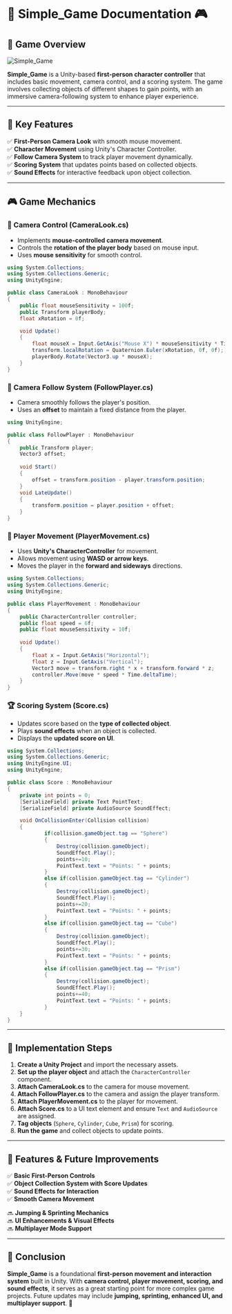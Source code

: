 # 📝 Simple_Game Documentation 🎮

## 📌 Game Overview  
![Simple_Game](https://github.com/Asbaq/Simple_Game/assets/62818241/306d7d2c-5190-479e-91c1-609b4df37c6d)

**Simple_Game** is a Unity-based **first-person character controller** that includes basic movement, camera control, and a scoring system. The game involves collecting objects of different shapes to gain points, with an immersive camera-following system to enhance player experience.

---

## 💪 Key Features

✅ **First-Person Camera Look** with smooth mouse movement.  
✅ **Character Movement** using Unity's Character Controller.  
✅ **Follow Camera System** to track player movement dynamically.  
✅ **Scoring System** that updates points based on collected objects.  
✅ **Sound Effects** for interactive feedback upon object collection.  

---

## 🎮 Game Mechanics

### 👀 Camera Control (CameraLook.cs)
- Implements **mouse-controlled camera movement**.
- Controls the **rotation of the player body** based on mouse input.
- Uses **mouse sensitivity** for smooth control.

```csharp
using System.Collections;
using System.Collections.Generic;
using UnityEngine;

public class CameraLook : MonoBehaviour
{
    public float mouseSensitivity = 100f;
    public Transform playerBody;
    float xRotation = 0f;

    void Update()
    {
        float mouseX = Input.GetAxis("Mouse X") * mouseSensitivity * Time.deltaTime;
        transform.localRotation = Quaternion.Euler(xRotation, 0f, 0f);
        playerBody.Rotate(Vector3.up * mouseX);
    }
}
```

### 📱 Camera Follow System (FollowPlayer.cs)
- Camera smoothly follows the player's position.
- Uses an **offset** to maintain a fixed distance from the player.

```csharp
using UnityEngine;

public class FollowPlayer : MonoBehaviour
{
    public Transform player;
    Vector3 offset; 
    
    void Start()
    {
        offset = transform.position - player.transform.position;
    }
    void LateUpdate()
    {
        transform.position = player.position + offset;
    }
}
```

### 🏃 Player Movement (PlayerMovement.cs)
- Uses **Unity's CharacterController** for movement.
- Allows movement using **WASD or arrow keys**.
- Moves the player in the **forward and sideways** directions.

```csharp
using System.Collections;
using System.Collections.Generic;
using UnityEngine;

public class PlayerMovement : MonoBehaviour
{
    public CharacterController controller;
    public float speed = 6f;
    public float mouseSensitivity = 10f;
    
    void Update()
    {
        float x = Input.GetAxis("Horizontal");
        float z = Input.GetAxis("Vertical");
        Vector3 move = transform.right * x + transform.forward * z;
        controller.Move(move * speed * Time.deltaTime);
    }
}
```

### 🏆 Scoring System (Score.cs)
- Updates score based on the **type of collected object**.
- Plays **sound effects** when an object is collected.
- Displays the **updated score on UI**.

```csharp
using System.Collections;
using System.Collections.Generic;
using UnityEngine.UI;
using UnityEngine;

public class Score : MonoBehaviour
{
    private int points = 0;
    [SerializeField] private Text PointText;
    [SerializeField] private AudioSource SoundEffect;

    void OnCollisionEnter(Collision collision)
    {     
            if(collision.gameObject.tag == "Sphere")
            {   
                Destroy(collision.gameObject);
                SoundEffect.Play();
                points+=10;
                PointText.text = "Points: " + points;
            }
            else if(collision.gameObject.tag == "Cylinder")
            {
                Destroy(collision.gameObject);
                SoundEffect.Play();
                points+=20;
                PointText.text = "Points: " + points;
            }
            else if(collision.gameObject.tag == "Cube")
            {
                Destroy(collision.gameObject);
                SoundEffect.Play();
                points+=30;
                PointText.text = "Points: " + points;
            }
            else if(collision.gameObject.tag == "Prism")
            {
                Destroy(collision.gameObject);
                SoundEffect.Play();
                points+=40;
                PointText.text = "Points: " + points;
            }
    }
}
```

---

## 🎤 Implementation Steps

1. **Create a Unity Project** and import the necessary assets.
2. **Set up the player object** and attach the `CharacterController` component.
3. **Attach CameraLook.cs** to the camera for mouse movement.
4. **Attach FollowPlayer.cs** to the camera and assign the player transform.
5. **Attach PlayerMovement.cs** to the player for movement.
6. **Attach Score.cs** to a UI text element and ensure `Text` and `AudioSource` are assigned.
7. **Tag objects** (`Sphere`, `Cylinder`, `Cube`, `Prism`) for scoring.
8. **Run the game** and collect objects to update points.

---

## 💪 Features & Future Improvements

✅ **Basic First-Person Controls**  
✅ **Object Collection System with Score Updates**  
✅ **Sound Effects for Interaction**  
✅ **Smooth Camera Movement**  

🔜 **Jumping & Sprinting Mechanics**  
🔜 **UI Enhancements & Visual Effects**  
🔜 **Multiplayer Mode Support**  

---

## 📌 Conclusion
**Simple_Game** is a foundational **first-person movement and interaction system** built in Unity. With **camera control, player movement, scoring, and sound effects**, it serves as a great starting point for more complex game projects. Future updates may include **jumping, sprinting, enhanced UI, and multiplayer support**. 🚀
